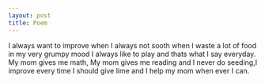 ```yaml
---
layout: post
title: Poem
--- 
```


I always want to improve
 when I always not sooth
 when I waste a lot of food
in my very grumpy mood
I always like to play
and thats what I say everyday.
My mom gives me math,
My mom gives me reading
and I never do seeding,I improve every time I should give lime and I help my mom when ever I can.